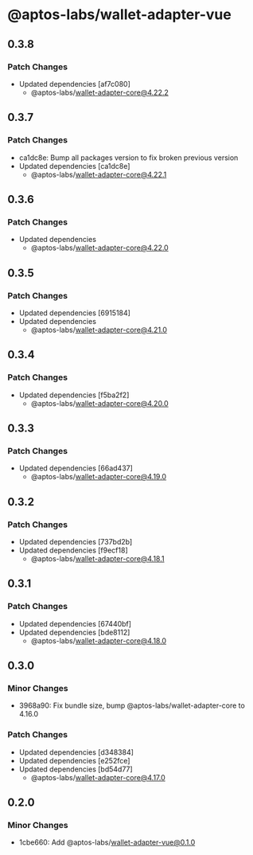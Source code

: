 # @aptos-labs/wallet-adapter-vue

## 0.3.8

### Patch Changes

- Updated dependencies [af7c080]
  - @aptos-labs/wallet-adapter-core@4.22.2

## 0.3.7

### Patch Changes

- ca1dc8e: Bump all packages version to fix broken previous version
- Updated dependencies [ca1dc8e]
  - @aptos-labs/wallet-adapter-core@4.22.1

## 0.3.6

### Patch Changes

- Updated dependencies
  - @aptos-labs/wallet-adapter-core@4.22.0

## 0.3.5

### Patch Changes

- Updated dependencies [6915184]
- Updated dependencies
  - @aptos-labs/wallet-adapter-core@4.21.0

## 0.3.4

### Patch Changes

- Updated dependencies [f5ba2f2]
  - @aptos-labs/wallet-adapter-core@4.20.0

## 0.3.3

### Patch Changes

- Updated dependencies [66ad437]
  - @aptos-labs/wallet-adapter-core@4.19.0

## 0.3.2

### Patch Changes

- Updated dependencies [737bd2b]
- Updated dependencies [f9ecf18]
  - @aptos-labs/wallet-adapter-core@4.18.1

## 0.3.1

### Patch Changes

- Updated dependencies [67440bf]
- Updated dependencies [bde8112]
  - @aptos-labs/wallet-adapter-core@4.18.0

## 0.3.0

### Minor Changes

- 3968a90: Fix bundle size, bump @aptos-labs/wallet-adapter-core to 4.16.0

### Patch Changes

- Updated dependencies [d348384]
- Updated dependencies [e252fce]
- Updated dependencies [bd54d77]
  - @aptos-labs/wallet-adapter-core@4.17.0

## 0.2.0

### Minor Changes

- 1cbe660: Add @aptos-labs/wallet-adapter-vue@0.1.0
